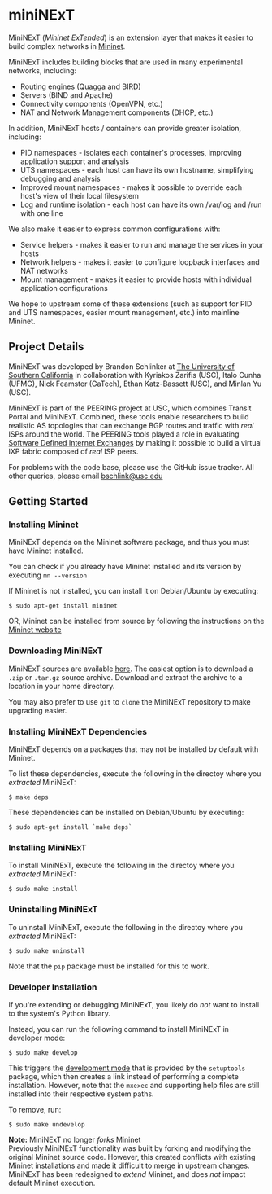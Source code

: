miniNExT
==============

MiniNExT (_Mininet ExTended_) is an extension layer that makes it easier to build complex networks in [Mininet](http://www.mininet.org).

MiniNExT includes building blocks that are used in many experimental networks, including:

* Routing engines (Quagga and BIRD)
* Servers (BIND and Apache)
* Connectivity components (OpenVPN, etc.)
* NAT and Network Management components (DHCP, etc.)

In addition, MiniNExT hosts / containers can provide greater isolation, including:

* PID namespaces - isolates each container's processes, improving application support and analysis
* UTS namespaces - each host can have its own hostname, simplifying debugging and analysis
* Improved mount namespaces - makes it possible to override each host's view of their local filesystem 
* Log and runtime isolation - each host can have its own /var/log and /run with one line

We also make it easier to express common configurations with:

* Service helpers - makes it easier to run and manage the services in your hosts
* Network helpers - makes it easier to configure loopback interfaces and NAT networks
* Mount management - makes it easier to provide hosts with individual application configurations

We hope to upstream some of these extensions (such as support for PID and UTS namespaces, easier mount management, etc.) into mainline Mininet.

## Project Details

MiniNExT was developed by Brandon Schlinker at [The University of Southern California](http://www.usc.edu) in collaboration with Kyriakos Zarifis (USC), Italo Cunha (UFMG), Nick Feamster (GaTech), Ethan Katz-Bassett (USC), and Minlan Yu (USC).

MiniNExT is part of the PEERING project at USC, which combines Transit Portal and MiniNExT. Combined, these tools enable researchers to build realistic AS topologies that can exchange BGP routes and traffic with _real_ ISPs around the world. The PEERING tools played a role in evaluating [Software Defined Internet Exchanges](http://noise-lab.net/projects/software-defined-networking/sdx/) by making it possible to build a virtual IXP fabric composed of _real_ ISP peers.

For problems with the code base, please use the GitHub issue tracker. All other queries, please email bschlink@usc.edu

## Getting Started

### Installing Mininet

MiniNExT depends on the Mininet software package, and thus you must have Mininet installed.

You can check if you already have Mininet installed and its version by executing `mn --version`

If Mininet is not installed, you can install it on Debian/Ubuntu by executing:
```
$ sudo apt-get install mininet
```

OR, Mininet can be installed from source by following the instructions on the [Mininet website](http://www.mininet.org)

### Downloading MiniNExT

MiniNExT sources are available [here](http://mininext.uscnsl.net). The easiest option is to download a `.zip` or `.tar.gz` source archive. Download and extract the archive to a location in your home directory.

You may also prefer to use `git` to `clone` the MiniNExT repository to make upgrading easier.

### Installing MiniNExT Dependencies

MiniNExT depends on a packages that may not be installed by default with Mininet.

To list these dependencies, execute the following in the directoy where you _extracted_ MiniNExT:
```
$ make deps
```

These dependencies can be installed on Debian/Ubuntu by executing:
```
$ sudo apt-get install `make deps`
```

### Installing MiniNExT

To install MiniNExT, execute the following in the directoy where you _extracted_ MiniNExT:
```
$ sudo make install
```

### Uninstalling MiniNExT

To uninstall MiniNExT, execute the following in the directoy where you _extracted_ MiniNExT:
```
$ sudo make uninstall
```

Note that the `pip` package must be installed for this to work.

### Developer Installation

If you're extending or debugging MiniNExT, you likely do _not_ want to install to the system's Python library. 

Instead, you can run the following command to install MiniNExT in developer mode:
```
$ sudo make develop
```

This triggers the [development mode](https://pythonhosted.org/setuptools/setuptools.html#development-mode) that is provided by the `setuptools` package, which then creates a link instead of performing a complete installation. However, note that the `mxexec` and supporting help files are still installed into their respective system paths.

To remove, run:
```
$ sudo make undevelop
```


**Note:** MiniNExT no longer _forks_ Mininet<br>
Previously MiniNExT functionality was built by forking and modifying the original Mininet source code. However, this created conflicts with existing Mininet installations and made it difficult to merge in upstream changes. MiniNExT has been redesigned to _extend_ Mininet, and does _not_ impact default Mininet execution.
